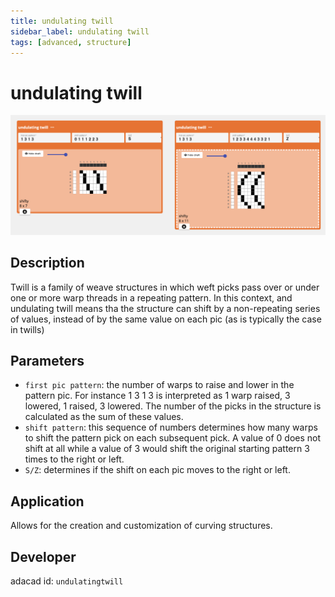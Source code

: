 ```yaml
---
title: undulating twill
sidebar_label: undulating twill
tags: [advanced, structure]
---
```

# undulating twill
![file](./img/undulatingtwill.png)


## Description
Twill is a family of weave structures in which weft picks pass over or under one or more warp threads in a repeating pattern. In this context, and undulating twill means tha the structure can shift by a non-repeating series of values, instead of by the same value on each pic (as is typically the case in twills)

## Parameters
- `first pic pattern`: the number of warps to raise and lower in the pattern pic. For instance 1 3 1 3 is interpreted as 1 warp raised, 3 lowered, 1 raised, 3 lowered. The number of the picks in the structure is calculated as the sum of these values. 
- `shift pattern`: this sequence of numbers determines how many warps to shift the pattern pick on each subsequent pick. A value of 0 does not shift at all while a value of 3 would shift the original starting pattern 3 times to the right or left.
- `S/Z`:  determines if the shift on each pic moves to the right or left. 



## Application
Allows for the creation and customization of curving structures. 

## Developer
adacad id: `undulatingtwill`
